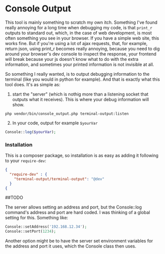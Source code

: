 Console Output
==============

This tool is mainly something to scratch my own itch. Something I've found really annoying for a long time when debugging my code, is that `print_r` outputs to standard out, which, in the case of web development, is most often something you see in your browser. If you have a simple web site, this works fine. But if you're using a lot of ajax requests, that, for example, return json, using print_r becomes really annoying, because you need to dig around your browser's dev console to inspect the response, your frontend will break because your js doesn't know what to do with the extra information, and sometimes your printed information is not invisible at all.

So something I really wanted, is to output debugging information to the terminal (like you would in python for example). And that is exactly what this tool does. It's as simple as:

1. start the "server" (which is nothig more than a listening socket that outputs what it receives). This is where your debug information will show.
```
php vendor/bin/console_output.php terminal-output:listen
```

2. In your code, output for example `$yourVar`
```php
Console::log($yourVar);
```

### Installation

This is a composer package, so installation is as easy as adding it following to your `require-dev`:
```json
{
  "require-dev" : {
    "terminal-output/terminal-output": "@dev"
  }
{
```

##TODO

The server allows setting an address and port, but the Console::log command's address and port are hard coded. I was thinking of a global setting for this. Something like:
```php
Console::setAddress('192.168.12.34');
Console::setPort(1234);
```
Another option might be to have the server set environment variables for the address and port it uses, which the Console class then uses.

